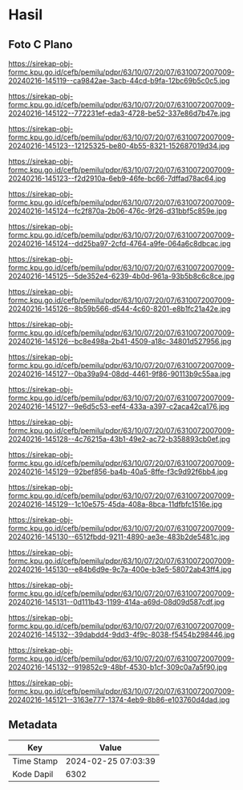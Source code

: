 # Hasil

## Foto C Plano

https://sirekap-obj-formc.kpu.go.id/cefb/pemilu/pdpr/63/10/07/20/07/6310072007009-20240216-145119--ca9842ae-3acb-44cd-b9fa-12bc69b5c0c5.jpg

https://sirekap-obj-formc.kpu.go.id/cefb/pemilu/pdpr/63/10/07/20/07/6310072007009-20240216-145122--772231ef-eda3-4728-be52-337e86d7b47e.jpg

https://sirekap-obj-formc.kpu.go.id/cefb/pemilu/pdpr/63/10/07/20/07/6310072007009-20240216-145123--12125325-be80-4b55-8321-152687019d34.jpg

https://sirekap-obj-formc.kpu.go.id/cefb/pemilu/pdpr/63/10/07/20/07/6310072007009-20240216-145123--f2d2910a-6eb9-46fe-bc66-7dffad78ac64.jpg

https://sirekap-obj-formc.kpu.go.id/cefb/pemilu/pdpr/63/10/07/20/07/6310072007009-20240216-145124--fc2f870a-2b06-476c-9f26-d31bbf5c859e.jpg

https://sirekap-obj-formc.kpu.go.id/cefb/pemilu/pdpr/63/10/07/20/07/6310072007009-20240216-145124--dd25ba97-2cfd-4764-a9fe-064a6c8dbcac.jpg

https://sirekap-obj-formc.kpu.go.id/cefb/pemilu/pdpr/63/10/07/20/07/6310072007009-20240216-145125--5de352e4-6239-4b0d-961a-93b5b8c6c8ce.jpg

https://sirekap-obj-formc.kpu.go.id/cefb/pemilu/pdpr/63/10/07/20/07/6310072007009-20240216-145126--8b59b566-d544-4c60-8201-e8b1fc21a42e.jpg

https://sirekap-obj-formc.kpu.go.id/cefb/pemilu/pdpr/63/10/07/20/07/6310072007009-20240216-145126--bc8e498a-2b41-4509-a18c-34801d527956.jpg

https://sirekap-obj-formc.kpu.go.id/cefb/pemilu/pdpr/63/10/07/20/07/6310072007009-20240216-145127--0ba39a94-08dd-4461-9f86-90113b9c55aa.jpg

https://sirekap-obj-formc.kpu.go.id/cefb/pemilu/pdpr/63/10/07/20/07/6310072007009-20240216-145127--9e6d5c53-eef4-433a-a397-c2aca42ca176.jpg

https://sirekap-obj-formc.kpu.go.id/cefb/pemilu/pdpr/63/10/07/20/07/6310072007009-20240216-145128--4c76215a-43b1-49e2-ac72-b358893cb0ef.jpg

https://sirekap-obj-formc.kpu.go.id/cefb/pemilu/pdpr/63/10/07/20/07/6310072007009-20240216-145129--92bef856-ba4b-40a5-8ffe-f3c9d92f6bb4.jpg

https://sirekap-obj-formc.kpu.go.id/cefb/pemilu/pdpr/63/10/07/20/07/6310072007009-20240216-145129--1c10e575-45da-408a-8bca-11dfbfc1516e.jpg

https://sirekap-obj-formc.kpu.go.id/cefb/pemilu/pdpr/63/10/07/20/07/6310072007009-20240216-145130--6512fbdd-9211-4890-ae3e-483b2de5481c.jpg

https://sirekap-obj-formc.kpu.go.id/cefb/pemilu/pdpr/63/10/07/20/07/6310072007009-20240216-145130--e84b6d9e-9c7a-400e-b3e5-58072ab43ff4.jpg

https://sirekap-obj-formc.kpu.go.id/cefb/pemilu/pdpr/63/10/07/20/07/6310072007009-20240216-145131--0d111b43-1199-414a-a69d-08d09d587cdf.jpg

https://sirekap-obj-formc.kpu.go.id/cefb/pemilu/pdpr/63/10/07/20/07/6310072007009-20240216-145132--39dabdd4-9dd3-4f9c-8038-f5454b298446.jpg

https://sirekap-obj-formc.kpu.go.id/cefb/pemilu/pdpr/63/10/07/20/07/6310072007009-20240216-145132--919852c9-48bf-4530-b1cf-309c0a7a5f90.jpg

https://sirekap-obj-formc.kpu.go.id/cefb/pemilu/pdpr/63/10/07/20/07/6310072007009-20240216-145121--3163e777-1374-4eb9-8b86-e103760d4dad.jpg


## Metadata

| Key        | Value               |
| ---------- | ------------------- |
| Time Stamp | 2024-02-25 07:03:39 |
| Kode Dapil | 6302                |



